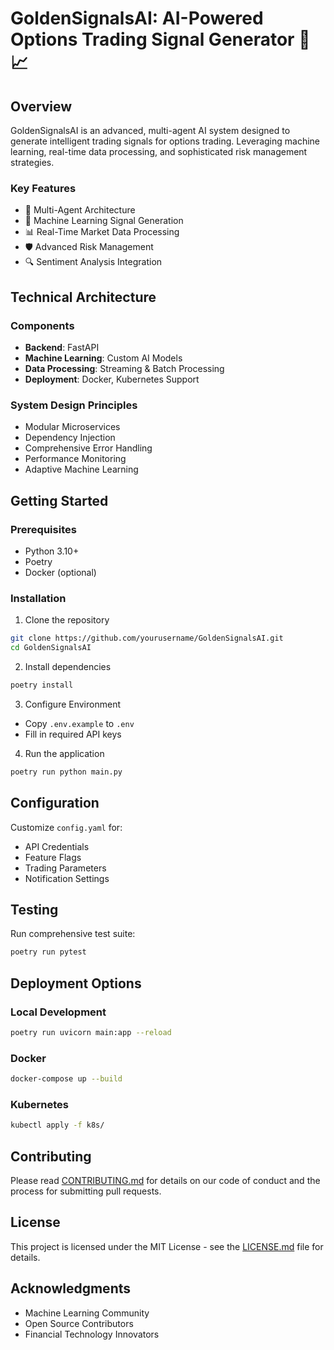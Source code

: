 # GoldenSignalsAI: AI-Powered Options Trading Signal Generator 🚀📈

## Overview

GoldenSignalsAI is an advanced, multi-agent AI system designed to generate intelligent trading signals for options trading. Leveraging machine learning, real-time data processing, and sophisticated risk management strategies.

### Key Features

- 🤖 Multi-Agent Architecture
- 🧠 Machine Learning Signal Generation
- 📊 Real-Time Market Data Processing
- 🛡️ Advanced Risk Management
- 🔍 Sentiment Analysis Integration

## Technical Architecture

### Components
- **Backend**: FastAPI
- **Machine Learning**: Custom AI Models
- **Data Processing**: Streaming & Batch Processing
- **Deployment**: Docker, Kubernetes Support

### System Design Principles
- Modular Microservices
- Dependency Injection
- Comprehensive Error Handling
- Performance Monitoring
- Adaptive Machine Learning

## Getting Started

### Prerequisites
- Python 3.10+
- Poetry
- Docker (optional)

### Installation

1. Clone the repository
```bash
git clone https://github.com/yourusername/GoldenSignalsAI.git
cd GoldenSignalsAI
```

2. Install dependencies
```bash
poetry install
```

3. Configure Environment
- Copy `.env.example` to `.env`
- Fill in required API keys

4. Run the application
```bash
poetry run python main.py
```

## Configuration

Customize `config.yaml` for:
- API Credentials
- Feature Flags
- Trading Parameters
- Notification Settings

## Testing

Run comprehensive test suite:
```bash
poetry run pytest
```

## Deployment Options

### Local Development
```bash
poetry run uvicorn main:app --reload
```

### Docker
```bash
docker-compose up --build
```

### Kubernetes
```bash
kubectl apply -f k8s/
```

## Contributing

Please read [CONTRIBUTING.md](CONTRIBUTING.md) for details on our code of conduct and the process for submitting pull requests.

## License

This project is licensed under the MIT License - see the [LICENSE.md](LICENSE.md) file for details.

## Acknowledgments

- Machine Learning Community
- Open Source Contributors
- Financial Technology Innovators
